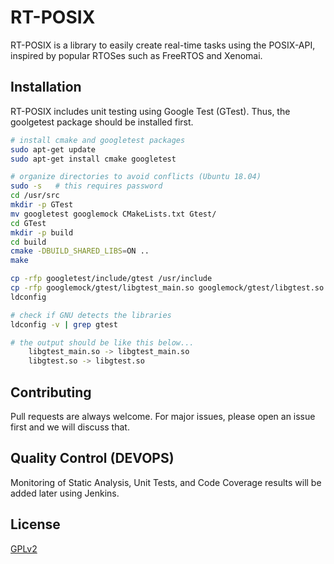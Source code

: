 # RT-POSIX

RT-POSIX is a library to easily create real-time tasks using the POSIX-API, inspired by popular RTOSes such as FreeRTOS and Xenomai.

## Installation

RT-POSIX includes unit testing using Google Test (GTest). Thus, the goolgetest package should be installed first.

```bash
# install cmake and googletest packages
sudo apt-get update
sudo apt-get install cmake googletest

# organize directories to avoid conflicts (Ubuntu 18.04)
sudo -s   # this requires password
cd /usr/src
mkdir -p GTest
mv googletest googlemock CMakeLists.txt Gtest/
cd GTest
mkdir -p build
cd build
cmake -DBUILD_SHARED_LIBS=ON ..
make

cp -rfp googletest/include/gtest /usr/include
cp -rfp googlemock/gtest/libgtest_main.so googlemock/gtest/libgtest.so /usr/lib
ldconfig

# check if GNU detects the libraries
ldconfig -v | grep gtest

# the output should be like this below...
    libgtest_main.so -> libgtest_main.so
	libgtest.so -> libgtest.so

```

## Contributing
Pull requests are always welcome. For major issues, please open an issue first and we will discuss that.


## Quality Control (DEVOPS)
Monitoring of Static Analysis, Unit Tests, and Code Coverage results will be added later using Jenkins.

## License
[GPLv2](https://www.gnu.org/licenses/old-licenses/gpl-2.0.en.html)
